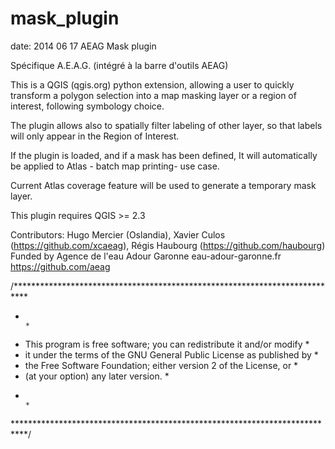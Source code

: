 mask_plugin
===========
date: 2014 06 17
AEAG Mask plugin

Spécifique A.E.A.G. (intégré à la barre d'outils AEAG)

This is a QGIS (qgis.org) python extension, allowing a user to quickly transform a polygon selection into a map masking layer or a region of interest, following symbology choice.

The plugin allows also to spatially filter labeling of other layer, so that labels will only appear in the Region of Interest. 

If the plugin is loaded, and if a mask has been defined, It will automatically be applied to Atlas - batch map printing- use case.

Current Atlas coverage feature will be used to generate a temporary mask layer. 

This plugin requires QGIS >= 2.3

Contributors: Hugo Mercier (Oslandia), Xavier Culos (https://github.com/xcaeag), Régis Haubourg (https://github.com/haubourg)
Funded by Agence de l'eau Adour Garonne eau-adour-garonne.fr   https://github.com/aeag


/***************************************************************************
 *                                                                         *
 *   This program is free software; you can redistribute it and/or modify  *
 *   it under the terms of the GNU General Public License as published by  *
 *   the Free Software Foundation; either version 2 of the License, or     *
 *   (at your option) any later version.                                   *
 *                                                                         *
 ***************************************************************************/
